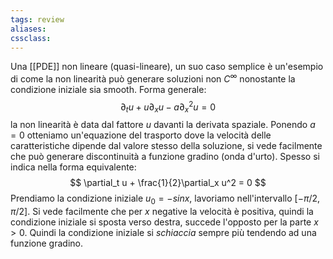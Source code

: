```yaml
---
tags: review
aliases:
cssclass:
---
```

 
Una [[PDE]] non lineare (quasi-lineare), un suo caso semplice è un'esempio di come la non linearità può generare soluzioni non $C^\infty$ nonostante la condizione iniziale sia smooth.
Forma generale:
$$
\partial_t u + u\partial_x u - a\partial_x^2 u = 0
$$
la non linearità è data dal fattore $u$ davanti la derivata spaziale. Ponendo $a=0$ otteniamo un'equazione del trasporto dove la velocità delle caratteristiche dipende dal valore stesso della soluzione, si vede facilmente che può generare discontinuità a funzione gradino (onda d'urto). Spesso si indica nella forma equivalente:
$$
\partial_t u + \frac{1}{2}\partial_x u^2 = 0
$$
Prendiamo la condizione iniziale $u_0 = -sinx$, lavoriamo nell'intervallo $[-\pi/2,\pi/2]$. Si vede facilmente che per $x$ negative la velocità è positiva, quindi la condizione iniziale si sposta verso destra, succede l'opposto per la parte $x>0$. Quindi la condizione iniziale si _schiaccia_ sempre più tendendo ad una funzione gradino.